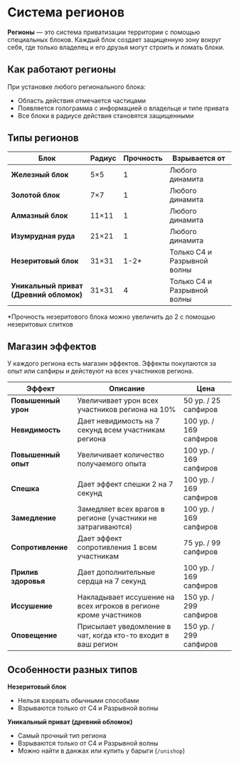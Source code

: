 # Система регионов

**Регионы** — это система приватизации территории с помощью специальных блоков. Каждый блок создает защищенную зону вокруг себя, где только владелец и его друзья могут строить и ломать блоки.

## Как работают регионы

При установке любого регионального блока:
- Область действия отмечается частицами
- Появляется голограмма с информацией о владельце и типе привата
- Все блоки в радиусе действия становятся защищенными

## Типы регионов

| Блок | Радиус | Прочность | Взрывается от |
|------|--------|-----------|---------------|
| **Железный блок** | 5×5 | 1 | Любого динамита |
| **Золотой блок** | 7×7 | 1 | Любого динамита |
| **Алмазный блок** | 11×11 | 1 | Любого динамита |
| **Изумрудная руда** | 21×21 | 1 | Любого динамита |
| **Незеритовый блок** | 31×31 | 1-2* | Только С4 и Разрывной волны |
| **Уникальный приват (Древний обломок)** | 31×31 | 4 | Только С4 и Разрывной волны |

*Прочность незеритового блока можно увеличить до 2 с помощью незеритовых слитков

## Магазин эффектов

У каждого региона есть магазин эффектов. Эффекты покупаются за опыт или сапфиры и действуют на всех участников региона.

| Эффект | Описание | Цена |
|--------|----------|------|
| **Повышенный урон** | Увеличивает урон всех участников региона на 10% | 50 ур. / 25 сапфиров |
| **Невидимость** | Дает невидимость на 7 секунд всем участникам региона | 100 ур. / 169 сапфиров |
| **Повышенный опыт** | Увеличивает количество получаемого опыта | 100 ур. / 169 сапфиров |
| **Спешка** | Дает эффект спешки 2 на 7 секунд | 100 ур. / 169 сапфиров |
| **Замедление** | Замедляет всех врагов в регионе (участники не затрагиваются) | 100 ур. / 169 сапфиров |
| **Сопротивление** | Дает эффект сопротивления 1 всем участникам | 75 ур. / 99 сапфиров |
| **Прилив здоровья** | Дает дополнительные сердца на 7 секунд | 100 ур. / 169 сапфиров |
| **Иссушение** | Накладывает иссушение на всех игроков в регионе кроме участников | 150 ур. / 299 сапфиров |
| **Оповещение** | Присылает уведомление в чат, когда кто-то входит в ваш регион | 150 ур. / 299 сапфиров |

## Особенности разных типов

**Незеритовый блок**
- Нельзя взорвать обычными способами
- Взрываются только от С4 и Разрывной волны

**Уникальный приват (древний обломок)**
- Самый прочный тип региона
- Взрываются только от С4 и Разрывной волны
- Можно найти в данжах или купить у барыги (`/unishop`)